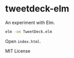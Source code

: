# tweetdeck-elm

An experiment with Elm.

```bash
elm -om TweetDeck.elm
```

Open `index.html`.

MIT License
